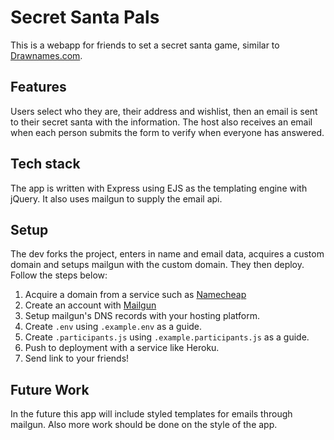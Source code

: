 # Secret Santa Pals
This is a webapp for friends to set a secret santa game, similar to [Drawnames.com](https://www.drawnames.com/).

## Features

Users select who they are, their address and wishlist, then an email is sent to their secret santa with the information. The host also receives an email when each person submits the form to verify when everyone has answered.

## Tech stack

The app is written with Express using EJS as the templating engine with jQuery. It also uses mailgun to supply the email api.  

## Setup

The dev forks the project, enters in name and email data, acquires a custom domain and setups mailgun with the custom domain. They then deploy. Follow the steps below:

1. Acquire a domain from a service such as [Namecheap](https://www.namecheap.com/)
2. Create an account with [Mailgun](https://www.mailgun.com/)
3. Setup mailgun's DNS records with your hosting platform.
4. Create `.env` using `.example.env` as a guide.
5. Create `.participants.js` using `.example.participants.js` as a guide.
6. Push to deployment with a service like Heroku.
7. Send link to your friends!

## Future Work

In the future this app will include styled templates for emails through mailgun.
Also more work should be done on the style of the app.